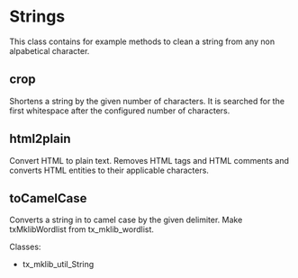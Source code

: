 Strings
=======

This class contains for example methods to clean a string from any non alpabetical character.

crop
----

Shortens a string by the given number of characters. It is searched for the first whitespace after the configured number of characters.

html2plain
----------

Convert HTML to plain text. Removes HTML tags and HTML comments and converts HTML entities to their applicable characters.

toCamelCase
-----------

Converts a string in to camel case by the given delimiter. Make txMklibWordlist from tx\_mklib\_wordlist.

Classes:

-   tx\_mklib\_util\_String

